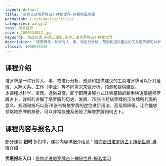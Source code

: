 ```yaml
---
layout: default
title: '带你走进塔罗牌占卜神秘世界-网易精品单课'
permalink: /:categories/:title/
categories: wangyi2
tags: 网易提供
cover: 1006534042.jpg
keywords: 精选网课,网易云课堂,带你走进塔罗牌占卜神秘世界
description: "塔罗牌是一种针对人、事、物进行分析、预测和提供建议的工具塔罗牌可以针对爱情、人际关系、工作（学业）等不同需求来做分析，预测和提供建议。本课程以科学、直观、通俗易懂、即学即用讲解方式让零基础的"
classid: 1006534042
---
```


## 课程介绍

塔罗牌是一种针对人、事、物进行分析、预测和提供建议的工具塔罗牌可以针对爱情、人际关系、工作（学业）等不同需求来做分析，预测和提供建议。				
本课程以科学、直观、通俗易懂、即学即用讲解方式让零基础的新手快速掌握塔罗牌占卜，详细的讲解了塔罗牌的历史、发展、78张韦特塔罗牌的正位牌所代表的意义、规则和技巧以及78张韦特塔罗牌的逆位进阶用法、高级牌阵等，让你能够领略塔罗牌的神奇，可以非常快速系统地了解塔罗牌如何占卜。

## 课程内容与报名入口

部分课程 **限时** 折扣中，课程内容详细介绍见：[带你走进塔罗牌占卜神秘世界-详情介绍](https://study.163.com/course/introduction/1006534042.htm?share=1&shareId=1025206652&utm_campaign=share&utm_medium=iphoneShare&utm_source=&utm_u=1025206652)

**优惠报名入口**：[带你走进塔罗牌占卜神秘世界-报名学习](https://study.163.com/course/introduction/1006534042.htm?share=1&shareId=1025206652&utm_campaign=share&utm_medium=iphoneShare&utm_source=&utm_u=1025206652)

